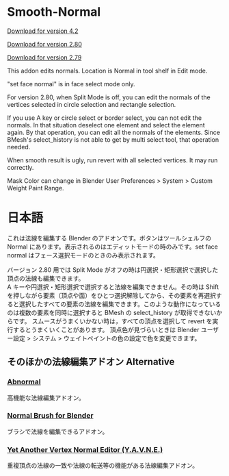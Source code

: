 # Smooth-Normal
[Download for version 4.2](https://github.com/dskjal/Smooth-Normal/releases/tag/release)

[Download for version 2.80](https://github.com/dskjal/Smooth-Normal/blob/master/smooth-normal-280.py)  

[Download for version 2.79](https://raw.githubusercontent.com/dskjal/Smooth-Normal/master/smooth-normal.py)  

This addon edits normals. Location is Normal in tool shelf in Edit mode. 

"set face normal" is in face select mode only.   

For version 2.80, when Split Mode is off, you can edit the normals of the vertices selected in circle selection and rectangle selection.  

If you use A key or circle select or border select, you can not edit the normals. In that situation deselect one element and select the element again. By that operation, you can edit all the normals of the elements. Since BMesh's select_history is not able to get by multi select tool, that operation needed.  

When smooth result is ugly, run revert with all selected vertices. It may run correctly.  

Mask Color can change in Blender User Preferences > System > Custom Weight Paint Range.  

# 日本語
これは法線を編集する Blender のアドオンです。ボタンはツールシェルフの Normal にあります。表示されるのはエディットモードの時のみです。set face normal はフェース選択モードのときのみ表示されます。

バージョン 2.80 用では Split Mode がオフの時は円選択・矩形選択で選択した頂点の法線も編集できます。  
A キーや円選択・矩形選択で選択すると法線を編集できません。その時は Shift を押しながら要素（頂点や面）をひとつ選択解除してから、その要素を再選択すると選択したすべての要素の法線を編集できます。このような動作になっているのは複数の要素を同時に選択すると BMesh の select_history が取得できないからです。
スムースがうまくいかない時は，すべての頂点を選択して revert を実行するとうまくいくことがあります。
頂点色が見づらいときは Blender ユーザー設定 > システム > ウェイトペイントの色の設定で色を変更できます。

## そのほかの法線編集アドオン Alternative  
### [Abnormal](https://github.com/BlenderNPR/Abnormal)
高機能な法線編集アドオン。

### [Normal Brush for Blender](https://github.com/blackears/blenderNormalBrush)
ブラシで法線を編集できるアドオン。

### [Yet Another Vertex Normal Editor (Y.A.V.N.E.)](https://github.com/fedackb/yavne)
重複頂点の法線の一致や法線の転送等の機能がある法線編集アドオン。
